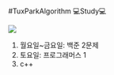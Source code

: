 #TuxParkAlgorithm
💻Study💻

<img src="https://img.shields.io/badge/C++-00599C?style=for-the-badge&logo=C++&logoColor=white">

1) 월요일~금요일: 백준 2문제
2) 토요일: 프로그래머스 1
3) c++
